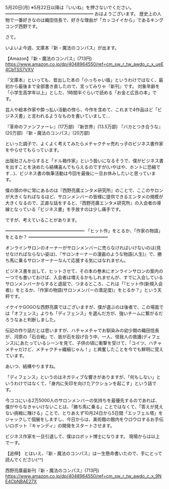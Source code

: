 5月20日(月) ※5月22日以降は『いいね』を押さないでください。
━━━━━━━━━━━━━━━━━━━━
おはようございます。
歴史上の人物で一番好きなのは織田信長で、好きな理由が「カッコイイから」であるキングコング西野です。

さて。

いよいよ今週、文庫本『新・魔法のコンパス』が出ます。

【Amazon】『新・魔法のコンパス』(713円)
https://www.amazon.co.jp/dp/4048964550/ref=cm_sw_r_tw_awdo_c_x_ueE4CbTSS7VXV

『文庫本』といっても、昔出した本の「小っちゃい版」というわけではなく、最初から最後まで全部書き直したので、言ってみりゃ『新刊』です。
対象年齢を「小学生高学年以上」とした、1時間半ぐらいで読める「お金と広告の本」です。

芸人や絵本作家や酔っ払い活動の傍ら、今作を含めて、これまで4作品ほど「ビジネス書」と言われるようなものを書いていまして…

『革命のファンファーレ』(17万部)
『新世界』(13.5万部)
『バカとつき合うな』(20万部)
『新・魔法のコンパス』(20万部)

といった調子で、よくよく考えてみたらメチャクチャ売れっ子のビジネス書作家をやらせてもらっています。

出版社さんからすると「ドル箱作家」という扱いになるそうで、僕がビジネス書を出すことを決めたら結構喜んでもらえるのですが(いやはや、ホントに恐縮です…)、ビジネス書の執筆活動は今回を最後に一旦お休みしたいと思っています。

僕の頭の中に常にあるのは『西野亮廣エンタメ研究所』のことで、ここのサロンが大きくなればなるほど、サロンメンバーの皆様に提供できるエンタメの規模が大きくなるので、正直な話をすると、『西野亮廣エンタメ研究所』の入会者の導線となっている「ビジネス書」を手放すのは少し痛手です。

ですが、考えていることがあります。

━━━━━━━━━━━━━━━━━━
「ヒット作」をとるか、「作家の物語」をとるか？
━━━━━━━━━━━━━━━━━━

オンラインサロンのオーナーがサロンメンバーに売らなければいけないのは(見せなければならない姿は)、『サロンオーナーの漫画のような物語(人生)』で、勝ち馬に乗るサロンオーナーなんて応援する気にはなれません。

ビジネス書を出して、ヒットさせて、その本の巻末にオンラインサロンの案内の一つでも書いておけば、入会者は増えるかもしれませんが、すでに入会しているサロンメンバーからすると退屈で、つまるところ、これは「『ヒット作(新規入会者)』をとるか、『作家の物語(サロンメンバーの満足度)』をとるか？」という天秤です。

イケイケGOGOな西野亮廣ではございますが、僕が選ぶのは後者で、この場面では「オフェンス」よりも「ディフェンス」を選んだ方が、強いチームに繋がるだろうなぁと判断しました。

伝記の作り話だとは思いますが、ハチャメチャでお馴染みの幼少期の織田信長が、河原の「石合戦」で、皆が石を投げ合う中、一人、怪我人の救護(ディフェンス)にあたっているシーンを見て、子供の頃に衝撃を受けて、「コイツ、ハチャメチャだけど、メチャクチャ繊細じゃん！」と興奮したことを今でも鮮明に覚えています。

あいつ、結構やりますね。

「ディフェンス」というのはネガティブな響きがありますが、「何もしない」というわけではなくて、「身内に矢印を向けたアクションを起こす」という話です。

今ココにいる2万5000人のサロンメンバーの気持ちを最優先するのであれば、僕がやらなきゃいけないことは、「勝ち馬に乗る」ことではなくて、「答えが見えない挑戦に賭ける」ことで、とりあえず10月24日から5日間「エッフェル塔」をジャックして個展をしますし、今日からは、美術館の館内をウロウロするお手伝いロボット『キャンディ』の開発をスタートさせます。

ビジネス作家を一旦引退して、僕はロボット博士になります。
現場からは以上でーす。

【追伸】
とはいえ、『新・魔法のコンパス』は一生懸命書いたので、手にとって読んでください(*^^*)

西野亮廣最新刊『新・魔法のコンパス』(713円)
https://www.amazon.co.jp/dp/4048964550/ref=cm_sw_r_tw_awdo_c_x_9NE4CbNBAE27X
